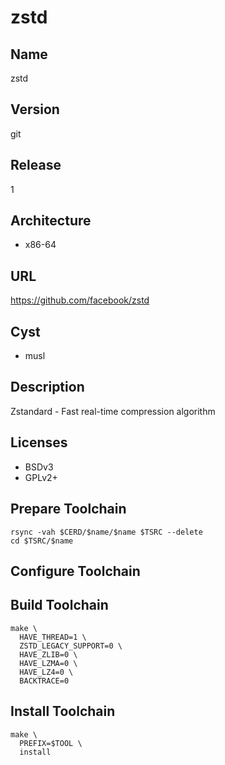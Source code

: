 # zstd

## Name
zstd

## Version
git

## Release
1

## Architecture
* x86-64

## URL
https://github.com/facebook/zstd

## Cyst
* musl

## Description
Zstandard - Fast real-time compression algorithm

## Licenses
* BSDv3
* GPLv2+

## Prepare Toolchain
```shell
rsync -vah $CERD/$name/$name $TSRC --delete
cd $TSRC/$name
```

## Configure Toolchain

## Build Toolchain
```shell
make \
  HAVE_THREAD=1 \
  ZSTD_LEGACY_SUPPORT=0 \
  HAVE_ZLIB=0 \
  HAVE_LZMA=0 \
  HAVE_LZ4=0 \
  BACKTRACE=0
```

## Install Toolchain
```shell
make \
  PREFIX=$TOOL \
  install
```
